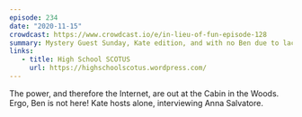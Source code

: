 ```yaml
---
episode: 234
date: "2020-11-15"
crowdcast: https://www.crowdcast.io/e/in-lieu-of-fun-episode-128
summary: Mystery Guest Sunday, Kate edition, and with no Ben due to lack of Internet
links:
   - title: High School SCOTUS
     url: https://highschoolscotus.wordpress.com/
---
```

The power, and therefore the Internet, are out at the Cabin in the Woods.
Ergo, Ben is not here! Kate hosts alone, interviewing Anna Salvatore.

